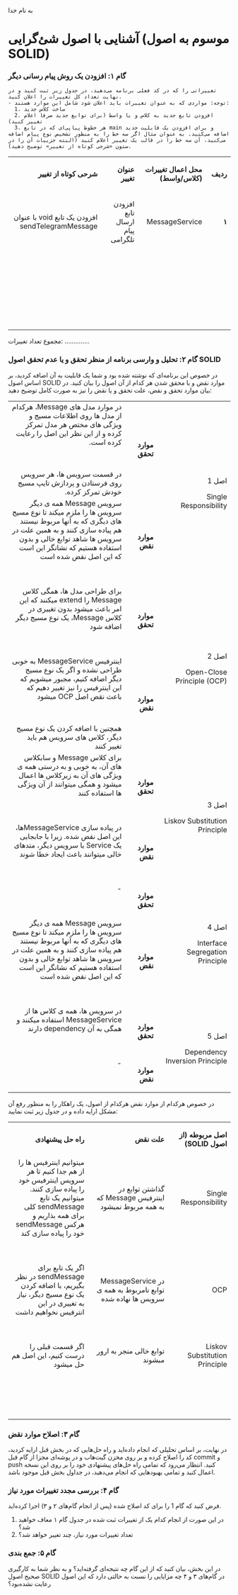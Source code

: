به نام خدا

# آشنایی با اصول شئ‌گرایی (موسوم به اصول SOLID)

### گام ۱: افزودن یک روش پیام رسانی دیگر

	تغییراتی را که در کد فعلی برنامه می‌دهید، در جدول زیر ثبت کنید و در نهایت تعداد کل تغییرات را اعلان کنید.
    - توجه: مواردی که به عنوان تغییرات باید اعلان شود شامل این موارد هستند:
      1. ساخت کلاس جدید
      2. افزودن تابع جدید به کلاس و یا واسط (برای توابع جدید صرفا اعلام تغییر کنید)
      3. هر خطوط پیاپی‌ای که در تابع main و برای افزودن یک قابلیت جدید اضافه می‌کنید. به عنوان مثال اگر سه خط را به منظور تشخیص نوع پیام اضافه می‌کنید، آن سه خط را در قالب یک تغییر اعلام کنید (البته جزییات آن را در ستون «شرحی کوتاه از تغییر» توضیح دهید).

<table dir='rtl'>
<tbody>
<tr>
<td width="64">
<p><strong>ردیف</strong></p>
</td>
<td width="198">
<p><strong>محل اعمال تغییرات (کلاس/واسط)</strong></p>
</td>
<td width="141">
<p><strong>عنوان تغییر</strong></p>
</td>
<td width="292">
<p><strong>شرحی کوتاه از تغییر</strong></p>
</td>
</tr>
<tr>
<td width="64">
<p><strong>۱</strong></p>
</td>
<td width="198">
<p>MessageService</p>
</td>
<td width="141">
<p>افزودن تابع ارسال پیام تلگرامی</p>
</td>
<td width="292">
<p>افزودن یک تابع void با عنوان sendTelegramMessage</p>
</td>
</tr>

<tr>
<td width="64">
<p><strong>&nbsp;</strong></p>
</td>
<td width="198">
<p>&nbsp;</p>
</td>
<td width="141">
<p>&nbsp;</p>
</td>
<td width="292">
<p>&nbsp;</p>
</td>
</tr>
<tr>
<td width="64">
<p><strong>&nbsp;</strong></p>
</td>
<td width="198">
<p>&nbsp;</p>
</td>
<td width="141">
<p>&nbsp;</p>
</td>
<td width="292">
<p>&nbsp;</p>
</td>
</tr>
<tr>
<td width="64">
<p><strong>&nbsp;</strong></p>
</td>
<td width="198">
<p>&nbsp;</p>
</td>
<td width="141">
<p>&nbsp;</p>
</td>
<td width="292">
<p>&nbsp;</p>
</td>
</tr>
</tbody>
</table>

مجموع تعداد تغییرات: ..............

### گام ۲: تحلیل و وارسی برنامه از منظر تحقق و یا عدم تحقق اصول SOLID
در خصوص این برنامه‌ای که نوشته شده بود و شما یک قابلیت به آن اضافه کردید، بر اساس اصول SOLID موارد نقض و یا محقق شدن هر کدام از آن اصول را بیان کنید. در بیان موارد تحقق و نقض، علت تحقق و یا نقض را نیز به صورت کامل توضیح دهید:

<table dir='rtl'>
<tbody>
<tr>
<td rowspan="2" width="240">
<p>اصل 1</p>
<p>Single Responsibility</p>
</td>
<td width="95">
<p><strong>موارد تحقق</strong></p>
</td>
<td width="454">
در موارد مدل های Message، هرکدام از مدل ها روی اطلاعات مسیج و ویژگی های مختص هر مدل تمرکز کرده و از این نظر این اصل را رعایت کرده است.
<p>&nbsp;</p>
در قسمت سرویس ها، هر سرویس روی فرستادن و پردازش تایپ مسیج خودش تمرکز کرده.
</td>
</tr>
<tr>
<td>
<p><strong>موارد نقض</strong></p>
</td>
<td>
سرویس Message همه ی دیگر سرویس ها را ملزم میکند تا نوع مسیج های دیگری که به آنها مربوط نیستند هم پیاده سازی کنند و به همین علت در سرویس ها شاهد توابع خالی و بدون استفاده هستیم که نشانگر این است که این اصل نقض شده است
<p>&nbsp;</p>
</td>
</tr>
<tr>
<td rowspan="2">
<p>اصل 2</p>
<p>Open-Close Principle (OCP)</p>
</td>
<td>
<p><strong>موارد تحقق</strong></p>
</td>
<td>
برای طراحی مدل ها، همگی کلاس Message را extend میکنند که این امر باعث میشود بدون تغییری در کلاس Message، یک نوع مسیج دیگر اضافه شود
<p>&nbsp;</p>
</td>
</tr>
<tr>
<td>
<p><strong>موارد نقض</strong></p>
</td>
<td>
اینترفیس MessageService به خوبی طراحی نشده و اگر یک نوع مسیج دیگر اضافه کنیم، مجبور میشویم که این اینترفیس را نیز تغییر دهیم که باعث نقض اصل OCP میشود
<p>&nbsp;</p>
همچنین با اضافه کردن یک نوع مسیج دیگر، کلاس های سرویس هم باید تغییر کنند
</td>
</tr>
<tr>
<td rowspan="2">
<p>اصل 3</p>
<p>Liskov Substitution Principle</p>
</td>
<td>
<p><strong>موارد تحقق</strong></p>
</td>
<td>
برای کلاس Message و سابکلاس های آن، به خوبی و به درستی همه ی ویژگی های آن به زیرکلاس ها اعمال میشود و همگی میتوانند از آن ویژگی ها استفاده کنند
<p>&nbsp;</p>
</td>
</tr>
<tr>
<td>
<p><strong>موارد نقض</strong></p>
</td>
<td>
در پیاده سازی MessageServiceها، این اصل نقض شده. زیرا با جابجایی یک Service با سرویس دیگر، متدهای خالی میتوانند باعث ایجاد خطا شوند
<p>&nbsp;</p>
</td>
</tr>
<tr>
<td rowspan="2">
<p>اصل 4</p>
<p>Interface Segregation Principle</p>
</td>
<td>
<p><strong>موارد تحقق</strong></p>
</td>
<td>
-
<p>&nbsp;</p>
</td>
</tr>
<tr>
<td>
<p><strong>موارد نقض</strong></p>
</td>
<td>
سرویس Message همه ی دیگر سرویس ها را ملزم میکند تا نوع مسیج های دیگری که به آنها مربوط نیستند هم پیاده سازی کنند و به همین علت در سرویس ها شاهد توابع خالی و بدون استفاده هستیم که نشانگر این است که این اصل نقض شده است
<p>&nbsp;</p>
</td>
</tr>
<tr>
<td rowspan="2">
<p>اصل 5</p>
<p>Dependency Inversion Principle</p>
</td>
<td>
<p><strong>موارد تحقق</strong></p>
</td>
<td>
در سرویس ها، همه ی کلاس ها از MessageService استفاده میکنند و همگی به آن dependency دارند
<p>&nbsp;</p>
</td>
</tr>
<tr>
<td>
<p><strong>موارد نقض</strong></p>
</td>
<td>
-
<p>&nbsp;</p>
</td>
</tr>
</tbody>
</table>

در خصوص هرکدام از موارد نقض هرکدام از اصول، یک راهکار را به منظور رفع آن مشکل ارایه داده و در جدول زیر ثبت نمایید:

<table dir='rtl'>
<tbody>
<tr>
<td width="168">
<p><strong>اصل مربوطه (از اصول </strong><strong>SOLID</strong><strong>)</strong></p>
</td>
<td width="246">
<p><strong>علت نقض</strong></p>
</td>
<td width="284">
<p><strong>راه حل پیشنهادی</strong></p>
</td>
</tr>
<tr>
<td width="168">
Single Responsibility
<p>&nbsp;</p>
</td>
<td width="246">
گذاشتن توابع در اینترفیس Message که به همه مربوط نمیشود
<p>&nbsp;</p>
</td>
<td width="284">
میتوانیم اینترفیس ها را از هم جدا کنیم تا هر سرویس اینترفیس خود را پیاده سازی کنند.
میتوانیم یک تابع sendMessage کلی برای همه بذاریم و هرکس sendMessage خود را پیاده سازی کند
<p>&nbsp;</p>
</td>
</tr>
<tr>
<td width="168">
OCP
<p>&nbsp;</p>
</td>
<td width="246">
در MessageService توابع نامربوط به همه ی سرویس ها نهاده شده
<p>&nbsp;</p>
</td>
<td width="284">
اگر یک تابع برای sendMessage در نظر بگیریم، با اضافه کردن یک نوع مسیج دیگر، نیاز به تغییری در این انترفیس نخواهیم داشت
<p>&nbsp;</p>
</td>
</tr>
<tr>
<td width="168">
Liskov Substitution Principle
<p>&nbsp;</p>
</td>
<td width="246">
توابع خالی منجر به ارور مبشوند
<p>&nbsp;</p>
</td>
<td width="284">
اگر قسمت قبلی را درست کنیم، این اصل هم حل میشود
<p>&nbsp;</p>
</td>
</tr>
<tr>
<td width="168">
<p>&nbsp;</p>
</td>
<td width="246">
<p>&nbsp;</p>
</td>
<td width="284">
<p>&nbsp;</p>
</td>
</tr>
</tbody>
</table>

### گام ۳: اصلاح موارد نقض
در نهایت، بر اساس تحلیلی که انجام داده‌اید و راه حل‌هایی که در بخش قبل ارایه کردید، کد را اصلاح کرده و بر روی مخزن گیت‌هاب و در پوشه‌ای مجزا از گام قبل commit و push کنید. انتظار می‌رود که تمامی راه حل‌های پیشنهادی خود را بر روی این نسخه اعمال کنید و تمامی بهبودهایی که انجام می‌دهید، در جداول بخش قبل موجود باشد.

### گام ۴: بررسی مجدد تغییرات مورد نیاز
فرض کنید که گام 1 را برای کد اصلاح شده (پس از انجام گام‌های ۲ و ۳) اجرا کرده‌اید.
1. در این صورت از انجام کدام یک از تغییرات ثبت شده در جدول گام ۱ معاف خواهید شد؟
2. تعداد تغییرات مورد نیاز، چند تغییر خواهد شد؟

### گام ۵: جمع بندی
در این بخش، بیان کنید که از این گام چه نتیجه‌ای گرفته‌اید؟ و به نظر شما به کارگیری صحیح اصول SOLID در گام‌های ۳ و ۴ چه مزایایی را نسبت به حالتی دارد که این اصول رعایت نشده‌بود؟